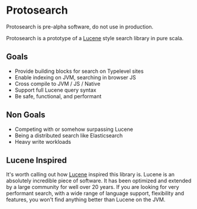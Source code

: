 # Protosearch

Protosearch is pre-alpha software, do not use in production.

Protosearch is a prototype of a [Lucene][lucene] style search library in pure scala.


## Goals

- Provide building blocks for search on Typelevel sites
- Enable indexing on JVM, searching in browser JS
- Cross compile to JVM / JS / Native
- Support full Lucene query syntax
- Be safe, functional, and performant

## Non Goals

- Competing with or somehow surpassing Lucene
- Being a distributed search like Elasticsearch
- Heavy write workloads


## Lucene Inspired

It's worth calling out how [Lucene][lucene] inspired this library is.
Lucene is an absolutely incredible piece of software.
It has been optimized and extended by a large community for well over 20 years.
If you are looking for very performant search, with a wide range of language support, flexibility and features, you won't find anything better than Lucene on the JVM.

[lucene]: https://lucene.apache.org/
